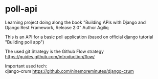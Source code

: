 # poll-api
Learning project doing along the book "Building APIs with Django and Django Rest Framework, Release 2.0" Author Agiliq

This is an API for a basic poll application (based on official django tutorial "Building poll app")

The used git Strategy is the Github Flow strategy https://guides.github.com/introduction/flow/

Important used tech:  
django-crum https://github.com/ninemoreminutes/django-crum
